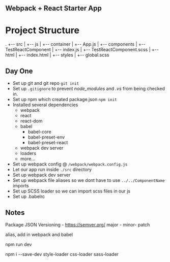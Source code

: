 Webpack + React Starter App
-----------------------------
# Project Structure
.
+-- src
|   +-- js
|       +-- container
|           +-- App.js
|       +-- components
|           +-- TestReactComponent 
|               +-- index.js
|               +-- TestReactComponent.scss
|   +-- html
|       +-- index.html
|   +-- styles
|       +-- global.scss

## Day One
- Set up git and git repo `git init`
- Set up `.gitignore` to prevent _node_modules_ and _.vs_ from being checked in.
- Set up npm which created package.json `npm init`
- Installed several dependencies
    - webpack
    - react
    - react-dom
    - babel
        - babel-core
        - babel-preset-env
        - babel-preset-react
    - webpack dev server
    - loaders
    - more...
- Set up webpack config @ `/webpack/webpack.config.js`
- Let our app run inside `./src` directory
- Set up webpack dev server
- Set up webpack file aliases so we dont have to use `../../ComponentName` imports
- Set up SCSS loader so we can import scss files in our js
- Set up .babelrc 

## Notes
Package JSON Versioning - https://semver.org/
major - minor- patch

alias, add in webpack and babel 

npm run dev

npm i --save-dev style-loader css-loader sass-loader
